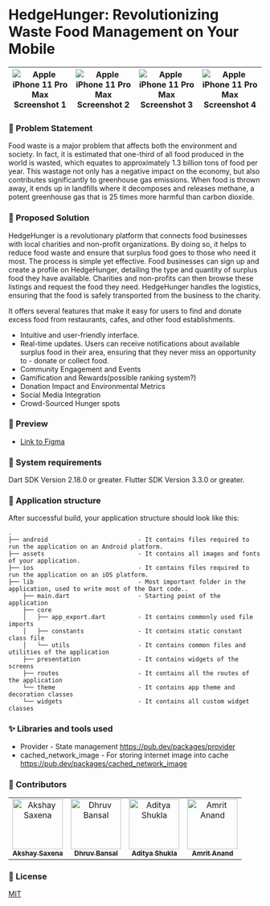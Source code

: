 
# HedgeHunger: Revolutionizing Waste Food Management on Your Mobile


| ![Apple iPhone 11 Pro Max Screenshot 1](https://github.com/galahad42/HedgeHunger/assets/59364507/d0277653-ef59-44ce-ad3c-30341cab1cd8)  | ![Apple iPhone 11 Pro Max Screenshot 2](https://github.com/galahad42/HedgeHunger/assets/59364507/dc215fae-fc59-4595-b5fc-d6e1cda91972) | ![Apple iPhone 11 Pro Max Screenshot 3](https://github.com/galahad42/HedgeHunger/assets/59364507/8b34637a-8ff9-4a66-8657-e1b7b8114724) | ![Apple iPhone 11 Pro Max Screenshot 4](https://github.com/galahad42/HedgeHunger/assets/59364507/a0460002-b74e-41c2-9429-6a489390b59d) |
|:---:|:---:|:---:|:---:|


### 💾 Problem Statement

Food waste is a major problem that affects both the environment and society. In fact, it is estimated that one-third of all food produced in the world is wasted, which equates to approximately 1.3 billion tons of food per year.
This wastage not only has a negative impact on the economy, but also contributes significantly to greenhouse gas emissions. When food is thrown away, it ends up in landfills where it decomposes and releases methane, a potent greenhouse gas that is 25 times more harmful than carbon dioxide.

### 📝 Proposed Solution

HedgeHunger is a revolutionary platform that connects food businesses with local charities and non-profit organizations. By doing so, it helps to reduce food waste and ensure that surplus food goes to those who need it most.
The process is simple yet effective. Food businesses can sign up and create a profile on HedgeHunger, detailing the type and quantity of surplus food they have available. Charities and non-profits can then browse these listings and request the food they need. HedgeHunger handles the logistics, ensuring that the food is safely transported from the business to the charity.

It offers several features that make it easy for users to find and donate excess food from restaurants, cafes, and other food establishments. 
- Intuitive and user-friendly interface. 
- Real-time updates. Users can receive notifications about available surplus food in their area, ensuring that they never miss an opportunity to - donate or collect food. 
- Community Engagement and Events
- Gamification and Rewards(possible ranking system?)
- Donation Impact and Environmental Metrics
- Social Media Integration
- Crowd-Sourced Hunger spots 

### 🎥 Preview

- [Link to Figma](https://www.figma.com/file/pJEIT7hJA3DD334A7Fl6so/HedgeHunger?type=design&node-id=0%3A1&mode=design&t=FtPxV2hI4BhjQuvC-1)

### 🔧 System requirements

Dart SDK Version 2.18.0 or greater.
Flutter SDK Version 3.3.0 or greater.

### 👷 Application structure

After successful build, your application structure should look like this:

```
.
├── android                         - It contains files required to run the application on an Android platform.
├── assets                          - It contains all images and fonts of your application.
├── ios                             - It contains files required to run the application on an iOS platform.
├── lib                             - Most important folder in the application, used to write most of the Dart code..
    ├── main.dart                   - Starting point of the application
    ├── core
    │   ├── app_export.dart         - It contains commonly used file imports
    │   ├── constants               - It contains static constant class file
    │   └── utils                   - It contains common files and utilities of the application
    ├── presentation                - It contains widgets of the screens 
    ├── routes                      - It contains all the routes of the application
    └── theme                       - It contains app theme and decoration classes
    └── widgets                     - It contains all custom widget classes
```

### ✨ Libraries and tools used

- Provider - State management
  https://pub.dev/packages/provider
- cached_network_image - For storing internet image into cache
  https://pub.dev/packages/cached_network_image

### 📓 Contributors

<table>
  <tbody>
    <tr>
      <td align="center"><a href="https://github.com/akkkshay"><img src="https://avatars.githubusercontent.com/u/114483767?v=4" width="100px;" alt="Akshay Saxena"/><br /><sub><b>Akshay Saxena</b></sub></a></td>
      <td align="center"><a href="https://github.com/MRfantastic3DGamer"><img src="https://avatars.githubusercontent.com/u/66933165?v=4" width="100px;" alt="Dhruv Bansal"/><br /><sub><b>Dhruv Bansal</b></sub></a></td>
      <td align="center"><a href="https://github.com/adishukla117"><img src="https://avatars.githubusercontent.com/u/114500789?v=4" width="100px;" alt="Aditya Shukla"/><br /><sub><b>Aditya Shukla</b></sub></a></td>
      <td align="center"><a href="https://github.com/galahad42"><img src="https://avatars.githubusercontent.com/u/59364507?s=400&u=0a30100e5746dd19302d5c60836806bf11f83ef2&v=4" width="100px;" alt="Amrit Anand"/><br /><sub><b>Amrit Anand</b></sub></a></td>
    <tbody>
  </table>


### 📜 License

[MIT](./LICENSE)
